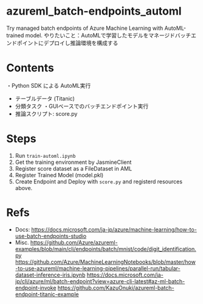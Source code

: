 # azureml_batch-endpoints_automl
Try managed batch endpoints of Azure Machine Learning with AutoML-trained model.
やりたいこと：AutoMLで学習したモデルをマネージドバッチエンドポイントにデプロイし推論環境を構成する

# Contents
・Python SDK による AutoML実行
- テーブルデータ (Titanic)
- 分類タスク
・GUIベースでのバッチエンドポイント実行
- 推論スクリプト: score.py

# Steps
1. Run `train-automl.ipynb`
2. Get the training environment by JasmineClient
3. Register score dataset as a FileDataset in AML
4. Register Trained Model (model.pkl)
5. Create Endpoint and Deploy with `score.py` and registerd resources above.

# Refs
- Docs: https://docs.microsoft.com/ja-jp/azure/machine-learning/how-to-use-batch-endpoints-studio
- Misc.
https://github.com/Azure/azureml-examples/blob/main/cli/endpoints/batch/mnist/code/digit_identification.py
https://github.com/Azure/MachineLearningNotebooks/blob/master/how-to-use-azureml/machine-learning-pipelines/parallel-run/tabular-dataset-inference-iris.ipynb
https://docs.microsoft.com/ja-jp/cli/azure/ml/batch-endpoint?view=azure-cli-latest#az-ml-batch-endpoint-invoke
https://github.com/KazuOnuki/azureml-batch-endpoint-titanic-example
